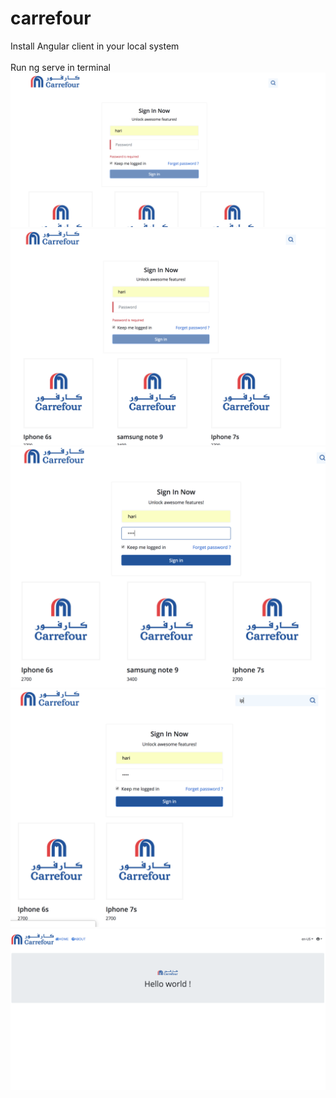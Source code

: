 # carrefour
Install Angular client in your local system		<br/>	
Run ng serve in terminal<br/>
<img src="https://github.com/Haricodehunter/carrefournew/blob/master/Screen%20Shot%202018-09-08%20at%201.30.10%20PM.png" alt="1"><br/>
<img src="https://github.com/Haricodehunter/carrefournew/blob/master/Screen%20Shot%202018-09-08%20at%201.30.19%20PM.png" alt="1"><br/>
<img src="https://github.com/Haricodehunter/carrefournew/blob/master/Screen%20Shot%202018-09-08%20at%201.30.38%20PM.png" alt="1"><br/>
<img src="https://github.com/Haricodehunter/carrefournew/blob/master/Screen%20Shot%202018-09-08%20at%201.30.56%20PM.png" alt="1"><br/>
<img src="https://github.com/Haricodehunter/carrefournew/blob/master/Screen%20Shot%202018-09-08%20at%201.31.18%20PM.png" alt="1"><br/>

